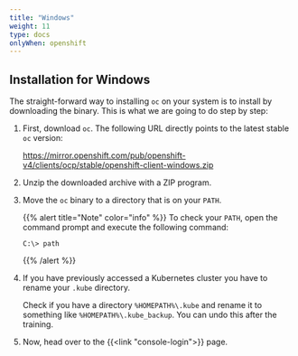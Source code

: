 ```yaml
---
title: "Windows"
weight: 11
type: docs
onlyWhen: openshift
---
```


## Installation for Windows

The straight-forward way to installing `oc` on your system is to install by downloading the binary.
This is what we are going to do step by step:

1. First, download `oc`. The following URL directly points to the latest stable `oc` version:

   <https://mirror.openshift.com/pub/openshift-v4/clients/ocp/stable/openshift-client-windows.zip>

1. Unzip the downloaded archive with a ZIP program.
1. Move the `oc` binary to a directory that is on your `PATH`.

   {{% alert title="Note" color="info" %}}
   To check your `PATH`, open the command prompt and execute the following command:

   ```
   C:\> path
   ```

   {{% /alert %}}

1. If you have previously accessed a Kubernetes cluster you have to rename your `.kube` directory.

   Check if you have a directory `%HOMEPATH%\.kube` and rename it to something like `%HOMEPATH%\.kube_backup`.
   You can undo this after the training.

1. Now, head over to the {{<link "console-login">}} page.
